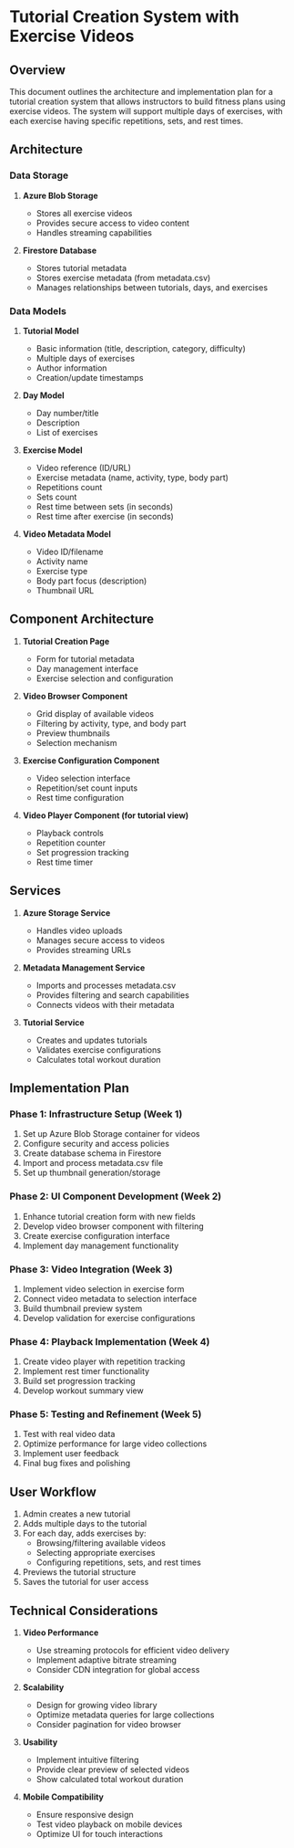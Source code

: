 # Tutorial Creation System with Exercise Videos

## Overview

This document outlines the architecture and implementation plan for a tutorial creation system that allows instructors to build fitness plans using exercise videos. The system will support multiple days of exercises, with each exercise having specific repetitions, sets, and rest times.

## Architecture

### Data Storage

1. **Azure Blob Storage**
   - Stores all exercise videos
   - Provides secure access to video content
   - Handles streaming capabilities

2. **Firestore Database**
   - Stores tutorial metadata
   - Stores exercise metadata (from metadata.csv)
   - Manages relationships between tutorials, days, and exercises

### Data Models

1. **Tutorial Model**
   - Basic information (title, description, category, difficulty)
   - Multiple days of exercises
   - Author information
   - Creation/update timestamps

2. **Day Model**
   - Day number/title
   - Description
   - List of exercises

3. **Exercise Model**
   - Video reference (ID/URL)
   - Exercise metadata (name, activity, type, body part)
   - Repetitions count
   - Sets count
   - Rest time between sets (in seconds)
   - Rest time after exercise (in seconds)

4. **Video Metadata Model**
   - Video ID/filename
   - Activity name
   - Exercise type
   - Body part focus (description)
   - Thumbnail URL

## Component Architecture

1. **Tutorial Creation Page**
   - Form for tutorial metadata
   - Day management interface
   - Exercise selection and configuration

2. **Video Browser Component**
   - Grid display of available videos
   - Filtering by activity, type, and body part
   - Preview thumbnails
   - Selection mechanism

3. **Exercise Configuration Component**
   - Video selection interface
   - Repetition/set count inputs
   - Rest time configuration

4. **Video Player Component (for tutorial view)**
   - Playback controls
   - Repetition counter
   - Set progression tracking
   - Rest time timer

## Services

1. **Azure Storage Service**
   - Handles video uploads
   - Manages secure access to videos
   - Provides streaming URLs

2. **Metadata Management Service**
   - Imports and processes metadata.csv
   - Provides filtering and search capabilities
   - Connects videos with their metadata

3. **Tutorial Service**
   - Creates and updates tutorials
   - Validates exercise configurations
   - Calculates total workout duration

## Implementation Plan

### Phase 1: Infrastructure Setup (Week 1)

1. Set up Azure Blob Storage container for videos
2. Configure security and access policies
3. Create database schema in Firestore
4. Import and process metadata.csv file
5. Set up thumbnail generation/storage

### Phase 2: UI Component Development (Week 2)

1. Enhance tutorial creation form with new fields
2. Develop video browser component with filtering
3. Create exercise configuration interface
4. Implement day management functionality

### Phase 3: Video Integration (Week 3)

1. Implement video selection in exercise form
2. Connect video metadata to selection interface
3. Build thumbnail preview system
4. Develop validation for exercise configurations

### Phase 4: Playback Implementation (Week 4)

1. Create video player with repetition tracking
2. Implement rest timer functionality
3. Build set progression tracking
4. Develop workout summary view

### Phase 5: Testing and Refinement (Week 5)

1. Test with real video data
2. Optimize performance for large video collections
3. Implement user feedback
4. Final bug fixes and polishing

## User Workflow

1. Admin creates a new tutorial
2. Adds multiple days to the tutorial
3. For each day, adds exercises by:
   - Browsing/filtering available videos
   - Selecting appropriate exercises
   - Configuring repetitions, sets, and rest times
4. Previews the tutorial structure
5. Saves the tutorial for user access

## Technical Considerations

1. **Video Performance**
   - Use streaming protocols for efficient video delivery
   - Implement adaptive bitrate streaming
   - Consider CDN integration for global access

2. **Scalability**
   - Design for growing video library
   - Optimize metadata queries for large collections
   - Consider pagination for video browser

3. **Usability**
   - Implement intuitive filtering
   - Provide clear preview of selected videos
   - Show calculated total workout duration

4. **Mobile Compatibility**
   - Ensure responsive design
   - Test video playback on mobile devices
   - Optimize UI for touch interactions